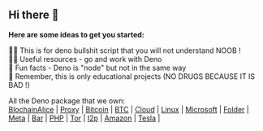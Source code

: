 ## Hi there 👋


**Here are some ideas to get you started:**

🙋‍♀️ This is for deno bullshit script that you will not understand NOOB !<br>
👩‍💻 Useful resources - go and work with Deno<br>
🍿 Fun facts - Deno is "node" but not in the same way<br>
🧙 Remember, this is only educational projects (NO DRUGS BECAUSE IT IS BAD !)

All the Deno package that we own: <br>
[BlochainAlice](https://deno.land/x/blockchain_alice) | [Proxy](https://deno.land/x/proxy) | [Bitcoin](https://deno.land/x/bitcoin) | [BTC](https://deno.land/x/btc) | [Cloud](https://deno.land/x/cloud) | [Linux](https://deno.land/x/linux) | [Microsoft](https://deno.land/x/microsoft) | [Folder](https://deno.land/x/folder) | [Meta](https://deno.land/x/meta) | [Bar](https://deno.land/x/bar) | [PHP](https://deno.land/x/php) | [Tor](https://deno.land/x/tor/) | [I2p](https://deno.land/x/i2p) | [Amazon](https://deno.land/x/amazon) | [Tesla](https://deno.land/x/tesla) | 
